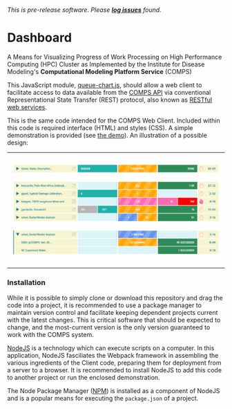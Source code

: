 ###### This is pre-release software. Please **[log issues](/issues)** found.
# Dashboard
A Means for Visualizing Progress of Work Processing on High Performance Computing (HPC) Cluster as Implemented by the Institute for Disease Modeling's **Computational Modeling Platform Service** (COMPS)

This JavaScript module, [queue-chart.js](/queue-chart.js), should allow a web client to facilitate access to data available from the [COMPS API](https://comps.idmod.org/api/metadata) via conventional Representational State Transfer (REST) protocol, also known as [RESTful web services](https://en.wikipedia.org/wiki/Representational_state_transfer).

This is the same code intended for the COMPS Web Client. Included within this code is required interface (HTML) and styles (CSS). A simple demonstration is provided (see [the demo](/demo)). An illustration of a possible design: 

***
![A prototype.](demo/illustration.png)
***

### Installation
While it is possible to simply clone or download this repository and drag the code into a project, it is recommended to use a package manager to maintain version control and facilitate keeping dependent projects current with the latest changes. This is critical software that should be expected to change, and the most-current version is the only version guaranteed to work with the COMPS system.

[NodeJS](https://nodejs.org/en/download/) is a technology which can execute scripts on a computer. In this application, NodeJS fasciliates the Webpack framework in assembling the various ingredients of the Client code, preparing them for deployment from a server to a browser. It is recommended to install NodeJS to add this code to another project or run the enclosed demonstration.

The Node Package Manager ([NPM](https://www.npmjs.com/get-npm)) is installed as a component of NodeJS and is a popular means for executing the `package.json` of a project.
